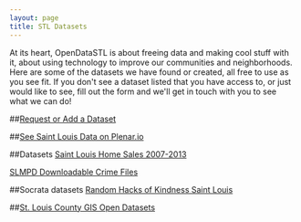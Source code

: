 ```yaml
---
layout: page
title: STL Datasets
---
```

At its heart, OpenDataSTL is about freeing data and making cool stuff with it, about using technology to improve our communities and neighborhoods. Here are some of the datasets we have found or created, all free to use as you see fit. If you don't see a dataset listed that you have access to, or just would like to see, fill out the form and we'll get in touch with you to see what we can do!

##[Request or Add a Dataset](https://docs.google.com/forms/d/1z72U3DC3zAFCc1Ie8UWr_K2KczD3Y9V2PshQtl09bdc/viewform)

##[See Saint Louis Data on Plenar.io](http://plenar.io/explore)

##Datasets
[Saint Louis Home Sales 2007-2013](https://communities.socrata.com/Finance/Home-Sales-2007-To-2013/cqqy-hae6)

[SLMPD Downloadable Crime Files](http://www.slmpd.org/Crimereports.shtml)

##Socrata datasets
[Random Hacks of Kindness Saint Louis](https://communities.socrata.com/catalogs/rhok-st-louis)

##[St. Louis County GIS Open Datasets](http://openstlco.stlcogis.opendata.arcgis.com/)
